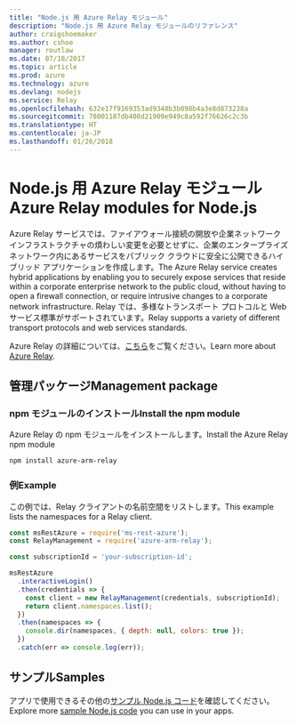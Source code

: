 ```yaml
---
title: "Node.js 用 Azure Relay モジュール"
description: "Node.js 用 Azure Relay モジュールのリファレンス"
author: craigshoemaker
ms.author: cshoe
manager: routlaw
ms.date: 07/18/2017
ms.topic: article
ms.prod: azure
ms.technology: azure
ms.devlang: nodejs
ms.service: Relay
ms.openlocfilehash: 632e17f9169353ad9348b3b098b4a3e8d873238a
ms.sourcegitcommit: 78001187db408d21909e949c8a592f76626c2c3b
ms.translationtype: HT
ms.contentlocale: ja-JP
ms.lasthandoff: 01/26/2018
---
```

# <a name="azure-relay-modules-for-nodejs"></a><span data-ttu-id="3c9b2-103">Node.js 用 Azure Relay モジュール</span><span class="sxs-lookup"><span data-stu-id="3c9b2-103">Azure Relay modules for Node.js</span></span>

<span data-ttu-id="3c9b2-104">Azure Relay サービスでは、ファイアウォール接続の開放や企業ネットワーク インフラストラクチャの煩わしい変更を必要とせずに、企業のエンタープライズ ネットワーク内にあるサービスをパブリック クラウドに安全に公開できるハイブリッド アプリケーションを作成します。</span><span class="sxs-lookup"><span data-stu-id="3c9b2-104">The Azure Relay service creates hybrid applications by enabling you to securely expose services that reside within a corporate enterprise network to the public cloud, without having to open a firewall connection, or require intrusive changes to a corporate network infrastructure.</span></span> <span data-ttu-id="3c9b2-105">Relay では、多様なトランスポート プロトコルと Web サービス標準がサポートされています。</span><span class="sxs-lookup"><span data-stu-id="3c9b2-105">Relay supports a variety of different transport protocols and web services standards.</span></span>

<span data-ttu-id="3c9b2-106">Azure Relay の詳細については、[こちら](https://docs.microsoft.com/azure/service-bus-relay/relay-what-is-it)をご覧ください。</span><span class="sxs-lookup"><span data-stu-id="3c9b2-106">Learn more about [Azure Relay](https://docs.microsoft.com/azure/service-bus-relay/relay-what-is-it).</span></span>

## <a name="management-package"></a><span data-ttu-id="3c9b2-107">管理パッケージ</span><span class="sxs-lookup"><span data-stu-id="3c9b2-107">Management package</span></span>

### <a name="install-the-npm-module"></a><span data-ttu-id="3c9b2-108">npm モジュールのインストール</span><span class="sxs-lookup"><span data-stu-id="3c9b2-108">Install the npm module</span></span>

<span data-ttu-id="3c9b2-109">Azure Relay の npm モジュールをインストールします。</span><span class="sxs-lookup"><span data-stu-id="3c9b2-109">Install the Azure Relay npm module</span></span>

```bash
npm install azure-arm-relay
```

### <a name="example"></a><span data-ttu-id="3c9b2-110">例</span><span class="sxs-lookup"><span data-stu-id="3c9b2-110">Example</span></span>

<span data-ttu-id="3c9b2-111">この例では、Relay クライアントの名前空間をリストします。</span><span class="sxs-lookup"><span data-stu-id="3c9b2-111">This example lists the namespaces for a Relay client.</span></span>

```javascript
const msRestAzure = require('ms-rest-azure');
const RelayManagement = require('azure-arm-relay');

const subscriptionId = 'your-subscription-id';

msRestAzure
  .interactiveLogin()
  .then(credentials => {
    const client = new RelayManagement(credentials, subscriptionId);
    return client.namespaces.list();
  })
  .then(namespaces => {
    console.dir(namespaces, { depth: null, colors: true });
  })
  .catch(err => console.log(err));
```

## <a name="samples"></a><span data-ttu-id="3c9b2-112">サンプル</span><span class="sxs-lookup"><span data-stu-id="3c9b2-112">Samples</span></span>

<span data-ttu-id="3c9b2-113">アプリで使用できるその他の[サンプル Node.js コード](https://azure.microsoft.com/resources/samples/?platform=nodejs)を確認してください。</span><span class="sxs-lookup"><span data-stu-id="3c9b2-113">Explore more [sample Node.js code](https://azure.microsoft.com/resources/samples/?platform=nodejs) you can use in your apps.</span></span>
